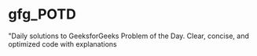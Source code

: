 # gfg_POTD
"Daily solutions to GeeksforGeeks Problem of the Day. Clear, concise, and optimized code with explanations
